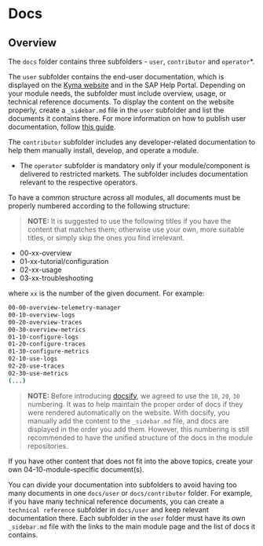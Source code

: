 # Docs

## Overview

The `docs` folder contains three subfolders - `user`, `contributor` and `operator`*.

The `user` subfolder contains the end-user documentation, which is displayed on the [Kyma website](https://kyma-project.io/#/) and in the SAP Help Portal. Depending on your module needs, the subfolder must include overview, usage, or technical reference documents. To display the content on the website properly, create a `_sidebar.md` file in the `user` subfolder and list the documents it contains there. For more information on how to publish user documentation, follow [this guide](https://github.com/kyma-project/community/blob/main/docs/guidelines/content-guidelines/01-user-docs.md).

The `contributor` subfolder includes any developer-related documentation to help them manually install, develop, and operate a module.

* The `operator` subfolder is mandatory only if your module/component is delivered to restricted markets. The subfolder includes documentation relevant to the respective operators.

To have a common structure across all modules, all documents must be properly numbered according to the following structure:

> **NOTE:** It is suggested to use the following titles if you have the content that matches them; otherwise use your own, more suitable titles, or simply skip the ones you find irrelevant.

   - 00-xx-overview
   - 01-xx-tutorial/configuration  
   - 02-xx-usage  
   - 03-xx-troubleshooting

where `xx` is the number of the given document. For example:

   ```bash
   00-00-overview-telemetry-manager
   00-10-overview-logs
   00-20-overview-traces
   00-30-overview-metrics
   01-10-configure-logs 
   01-20-configure-traces 
   01-30-configure-metrics
   02-10-use-logs
   02-20-use-traces
   02-30-use-metrics
   (...)
   ```

> **NOTE:** Before introducing [docsify](https://docsify.js.org/#/?id=docsify), we agreed to use the `10`, `20`, `30` numbering. It was to help maintain the proper order of docs if they were rendered automatically on the website. With docsify, you manually add the content to the `_sidebar.md` file, and docs are displayed in the order you add them. However, this numbering is still recommended to have the unified structure of the docs in the module repositories.

If you have other content that does not fit into the above topics, create your own 04-10-module-specific document(s).

You can divide your documentation into subfolders to avoid having too many documents in one `docs/user` or `docs/contributor` folder. For example, if you have many technical reference documents, you can create a `technical reference` subfolder in `docs/user` and keep relevant documentation there. Each subfolder in the `user` folder must have its own `_sidebar.md` file with the links to the main module page and the list of docs it contains.
